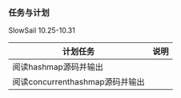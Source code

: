 ### 任务与计划

SlowSail 10.25-10.31

| 计划任务                        | 说明 |
| ------------------------------- | ---- |
| 阅读hashmap源码并输出           |      |
| 阅读concurrenthashmap源码并输出 |      |

